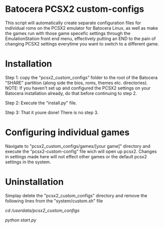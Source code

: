 # Batocera PCSX2 custom-configs 
This script will automatically create separate configuration files for individual roms on the PCSX2 emulator for Batocera Linux, as well as make the games run with those game specefic settings through the EmulationStation front end menu, effectively putting an END to the pain of changing PCSX2 settings everytime you want to switch to a different game. 

# Installation
Step 1: copy the "pcsx2_custom_configs" folder to the root of the Batocera "SHARE" partition (along side the bios, roms, themes etc. directories). NOTE: If you haven't set up and configured the PCSX2 settings on your Batocera installation already, do that before continuing to step 2. 

Step 2: Execute the "install.py" file.

Step 3: That it youre done! There is no step 3.

# Configuring individual games
Navigate to "pcsx2_custom_configs/games/[your game]" directory and execute the “pcsx2-custom-config” file wich will open up pcsx2. Changes in settings made here will not effect other games or the default pcsx2 settings in the system.

# Uninstallation 
Simplay delete the "pcsx2_custom_configs" directory and remove the following lines from the "system/custom.sh" file

*cd /userdata/pcsx2_custom_configs*

*python start.py*

